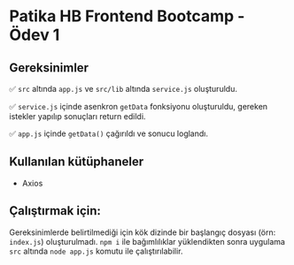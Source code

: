 # Patika HB Frontend Bootcamp - Ödev 1

## Gereksinimler
✅ `src` altında `app.js` ve `src/lib` altında `service.js` oluşturuldu.

✅ `service.js` içinde asenkron `getData` fonksiyonu oluşturuldu, gereken istekler yapılıp sonuçları return edildi.

✅ `app.js` içinde `getData()` çağırıldı ve sonucu loglandı.

## Kullanılan kütüphaneler
* Axios

## Çalıştırmak için:
Gereksinimlerde belirtilmediği için kök dizinde bir başlangıç dosyası (örn: `index.js`) oluşturulmadı. `npm i` ile bağımlılıklar yüklendikten sonra uygulama `src` altında `node app.js` komutu ile çalıştırılabilir.